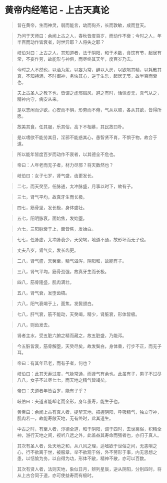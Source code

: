 # 黄帝内经笔记 - 上古天真论

> 昔在黄帝，生而神灵，弱而能言，幼而徇齐，长而敦敏，成而登天。

> 乃问于天师曰：余闻上古之人，春秋皆度百岁，而动作不衰；今时之人，年半百而动作皆衰者，时世异耶？人将失之耶？

> 岐伯对曰：上古之人，其知道者，法于阴阳，和于术数，食饮有节，起居有常，不妄作劳，故能形与神俱，而尽终其天年，度百岁乃去。

> 今时之人不然也，以酒为浆，以妄为常，醉以入房，以欲竭其精，以耗散其真，不知持满，不时御神，务快其心，逆于生乐，起居无节，故半百而衰也。

> 夫上古圣人之教下也，皆谓之虚邪贼风，避之有时，恬惔虚无，真气从之，精神内守，病安从来。

> 是以志闲而少欲，心安而不惧，形劳而不倦，气从以顺，各从其欲，皆得所愿。

> 故美其食，任其服，乐其俗，高下不相慕，其民故曰朴。

> 是以嗜欲不能劳其目，淫邪不能惑其心，愚智贤不肖，不惧于物，故合于道。

> 所以能年皆度百岁而动作不衰者，以其德全不危也。

> 帝曰：人年老而无子者，材力尽邪？将天数然也？

> 岐伯曰：女子七岁，肾气盛，齿更发长。

> 二七，而天癸至，任脉通，太冲脉盛，月事以时下，故有子。

> 三七，肾气平均，故真牙生而长极。

> 四七，筋骨坚，发长极，身体盛壮。

> 五七，阳明脉衰，面始焦，发始堕。

> 六七，三阳脉衰于上，面皆焦，发始白。

> 七七，任脉虚，太冲脉衰少，天癸竭，地道不通，故形坏而无子也。

> 丈夫八岁，肾气实，发长齿更。

> 二八，肾气盛，天癸至，精气溢泻，阴阳和，故能有子。

> 三八，肾气平均，筋骨劲强，故真牙生而长极。

> 四八，筋骨隆盛，肌肉满壮。

> 五八，肾气衰，发堕齿槁。

> 六八，阳气衰竭于上，面焦，发鬓颁白。

> 七八，肝气衰，筋不能动，天癸竭，精少，肾脏衰，形体皆极。

> 八八，则齿发去。

> 肾者主水，受五脏六腑之精而藏之，故五脏盛，乃能泻。

> 今五脏皆衰，筋骨解堕，天癸尽矣，故发鬓白，身体重，行步不正，而无子耳。

> 帝曰：有其年已老，而有子者，何也？

> 岐伯曰：此其天寿过度，气脉常通，而肾气有余也。此虽有子，男子不过尽八八，女子不过尽七七，而天地之精气皆竭矣。

> 帝曰：夫道者年皆百岁，能有子乎？

> 岐伯曰：夫道者能却老而全形，身年虽寿，能生子也。 

> 黄帝曰：余闻上古有真人者，提挈天地，把握阴阳，呼吸精气，独立守神，肌肉若一，故能寿敝天地，无有终时，此其道生。 

> 中古之时，有至人者，淳德全道，和于阴阳，调于四时，去世离俗，积精全神，游行天地之间，视听八远之外，此盖益其寿命而强者也，亦归于真人。

> 其次有圣人者，处天地之和，从八风之理，适嗜欲于世俗之间，无恚嗔之心，行不欲离于世，被服章，举不欲观于俗，外不劳形于事，内无思想之患，以恬愉为务，以自得为功，形体不敝，精神不散，亦可以百数。

> 其次有贤人者，法则天地，象似日月，辨列星辰，逆从阴阳，分别四时，将从上古合同于道，亦可使益寿而有极时。